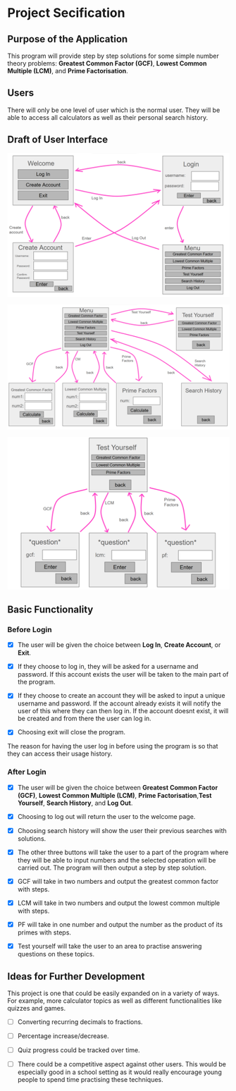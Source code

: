 # Project Secification

## Purpose of the Application

This program will provide step by step solutions for some simple number theory problems: **Greatest Common Factor (GCF)**, **Lowest Common Multiple (LCM)**, and **Prime Factorisation**. 

## Users

There will only be one level of user which is the normal user. They will be able to access all calculators as well as their personal search history.

## Draft of User Interface

![image](UIdesign.png)

![image](UIdesign2.png)

![image](UIdesign3.png)

## Basic Functionality 

### Before Login

- [x] The user will be given the choice between **Log In**, **Create Account**, or **Exit**. 

- [x] If they choose to log in, they will be asked for a username and password. If this account exists the user will be taken to the main part of the program.

- [x] If they choose to create an account they will be asked to input a unique username and password. If the account already exists it will notify the user of this where they can then log in. If the account doesnt exist, it will be created and from there the user can log in.

- [x] Choosing exit will close the program.

The reason for having the user log in before using the program is so that they can access their usage history.

### After Login

- [x] The user will be given the choice between **Greatest Common Factor (GCF)**, **Lowest Common Multiple (LCM)**, **Prime Factorisation**,**Test Yourself**, **Search History**, and **Log Out**. 

- [x] Choosing to log out will return the user to the welcome page.

- [x] Choosing search history will show the user their previous searches with solutions.

- [x] The other three buttons will take the user to a part of the program where they will be able to input numbers and the selected operation will be carried out. The program will then output a step by step solution.

- [x] GCF will take in two numbers and output the greatest common factor with steps.

- [x] LCM will take in two numbers and output the lowest common multiple with steps.

- [x] PF will take in one number and output the number as the product of its primes with steps.

- [x] Test yourself will take the user to an area to practise answering questions on these topics.

## Ideas for Further Development

This project is one that could be easily expanded on in a variety of ways. For example, more calculator topics as well as different functionalities like quizzes and games.

- [ ] Converting recurring decimals to fractions.
      
- [ ] Percentage increase/decrease.

- [ ] Quiz progress could be tracked over time.
  
- [ ] There could be a competitive aspect against other users. This would be especially good in a school setting as it would really encourage young people to spend time practising these techniques.
